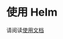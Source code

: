 # 使用 Helm

请阅读[使用文档](https://shardingsphere.apache.org/document/current/cn/user-manual/shardingsphere-proxy/startup/helm/)

